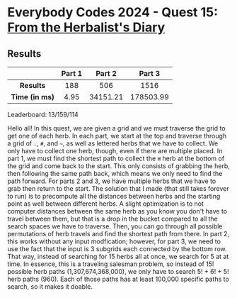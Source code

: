 # Everybody Codes 2024 - Quest 15: [From the Herbalist's Diary](https://everybody.codes/event/2024/quests/15)

## Results
|| **Part 1** | **Part 2** | **Part 3** |
|:--:|:---:|:---:|:---:|
| **Results** | 188 | 506 | 1516 |
| **Time (in ms)** | 4.95 | 34151.21 | 178503.99 |

Leaderboard: 13/159/114

Hello all! In this quest, we are given a grid and we must traverse the grid to get one of each herb. In each part, we start at the top and traverse through a grid of `.`, `#`, and `~`, as well as lettered herbs that we have to collect. We only have to collect one herb, though, even if there are multiple placed. In part 1, we must find the shortest path to collect the `H` herb at the bottom of the grid and come back to the start. This only consists of grabbing the herb, then following the same path back, which means we only need to find the path forward. For parts 2 and 3, we have multiple herbs that we have to grab then return to the start. The solution that I made (that still takes forever to run) is to precompute all the distances between herbs and the starting point as well between different herbs. A slight optimization is to not computer distances between the same herb as you know you don't have to travel between them, but that is a drop in the bucket compared to all the search spaces we have to traverse. Then, you can go through all possible permutations of herb travels and find the shortest path from there. In part 2, this works without any input modfication; however, for part 3, we need to use the fact that the input is 3 subgrids each connected by the bottom row. That way, instead of searching for 15 herbs all at once, we search for 5 at at time. In essence, this is a traveling salesman problem, so instead of 15! possible herb paths (1,307,674,368,000), we only have to search 5! + 6! + 5! herb paths (960). Each of those paths has at least 100,000 specific paths to search, so it makes it doable.